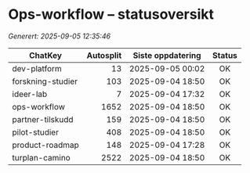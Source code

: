# Ops-workflow – statusoversikt

_Generert: 2025-09-05 12:35:46_

| ChatKey | Autosplit | Siste oppdatering | Status |
|---|---:|---|:--:|
| dev-platform | 13 | 2025-09-05 00:02 | OK |
| forskning-studier | 103 | 2025-09-04 18:50 | OK |
| ideer-lab | 7 | 2025-09-04 17:32 | OK |
| ops-workflow | 1652 | 2025-09-04 18:50 | OK |
| partner-tilskudd | 159 | 2025-09-04 18:50 | OK |
| pilot-studier | 408 | 2025-09-04 18:50 | OK |
| product-roadmap | 148 | 2025-09-04 17:28 | OK |
| turplan-camino | 2522 | 2025-09-04 18:50 | OK |
